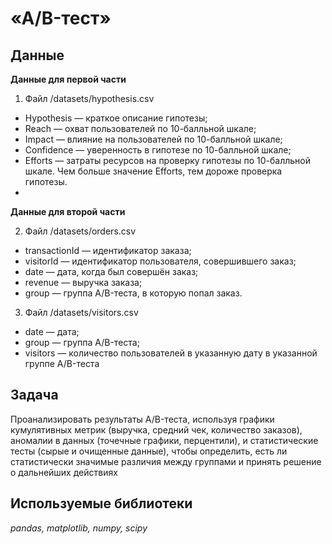 # «A/B-тест»



## Данные
**Данные для первой части**
1) Файл /datasets/hypothesis.csv
* Hypothesis — краткое описание гипотезы;
* Reach — охват пользователей по 10-балльной шкале;
* Impact — влияние на пользователей по 10-балльной шкале;
* Confidence — уверенность в гипотезе по 10-балльной шкале;
* Efforts — затраты ресурсов на проверку гипотезы по 10-балльной шкале. Чем больше значение Efforts, тем дороже проверка гипотезы.
* 
**Данные для второй части**
  
2) Файл /datasets/orders.csv
* transactionId — идентификатор заказа;
* visitorId — идентификатор пользователя, совершившего заказ;
* date — дата, когда был совершён заказ;
* revenue — выручка заказа;
* group — группа A/B-теста, в которую попал заказ.
3) Файл /datasets/visitors.csv
* date — дата;
* group — группа A/B-теста;
* visitors — количество пользователей в указанную дату в указанной группе A/B-теста

## Задача

Проанализировать результаты A/B-теста, используя графики кумулятивных метрик (выручка, средний чек, количество заказов), аномалии в данных (точечные графики, перцентили), и статистические тесты (сырые и очищенные данные), чтобы определить, есть ли статистически значимые различия между группами и принять решение о дальнейших действиях 

## Используемые библиотеки

*pandas, matplotlib, numpy, scipy*
